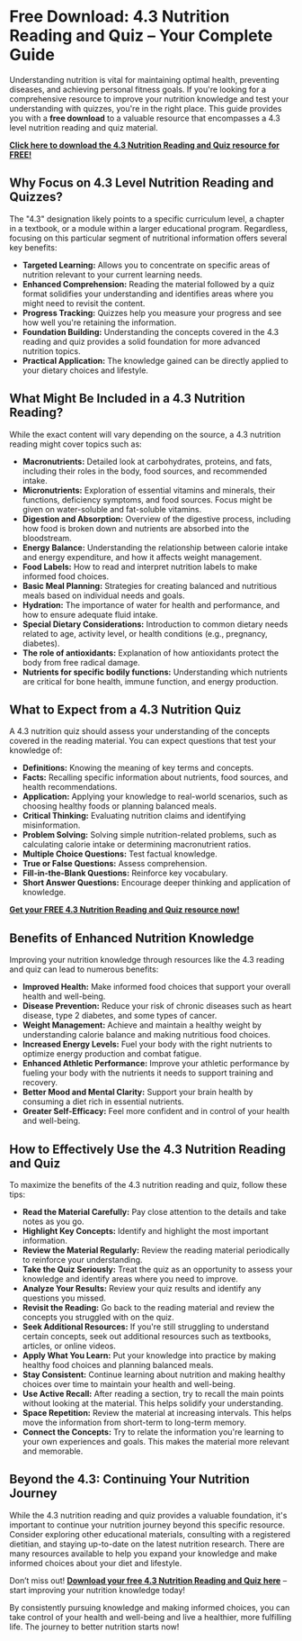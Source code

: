 # Free Download: 4.3 Nutrition Reading and Quiz – Your Complete Guide

Understanding nutrition is vital for maintaining optimal health, preventing diseases, and achieving personal fitness goals. If you're looking for a comprehensive resource to improve your nutrition knowledge and test your understanding with quizzes, you're in the right place.  This guide provides you with a **free download** to a valuable resource that encompasses a 4.3 level nutrition reading and quiz material.

[**Click here to download the 4.3 Nutrition Reading and Quiz resource for FREE!**](https://udemywork.com/4-3-nutrition-reading-and-quiz)

## Why Focus on 4.3 Level Nutrition Reading and Quizzes?

The "4.3" designation likely points to a specific curriculum level, a chapter in a textbook, or a module within a larger educational program. Regardless, focusing on this particular segment of nutritional information offers several key benefits:

*   **Targeted Learning:** Allows you to concentrate on specific areas of nutrition relevant to your current learning needs.
*   **Enhanced Comprehension:** Reading the material followed by a quiz format solidifies your understanding and identifies areas where you might need to revisit the content.
*   **Progress Tracking:** Quizzes help you measure your progress and see how well you're retaining the information.
*   **Foundation Building:** Understanding the concepts covered in the 4.3 reading and quiz provides a solid foundation for more advanced nutrition topics.
*   **Practical Application:** The knowledge gained can be directly applied to your dietary choices and lifestyle.

## What Might Be Included in a 4.3 Nutrition Reading?

While the exact content will vary depending on the source, a 4.3 nutrition reading might cover topics such as:

*   **Macronutrients:** Detailed look at carbohydrates, proteins, and fats, including their roles in the body, food sources, and recommended intake.
*   **Micronutrients:** Exploration of essential vitamins and minerals, their functions, deficiency symptoms, and food sources. Focus might be given on water-soluble and fat-soluble vitamins.
*   **Digestion and Absorption:** Overview of the digestive process, including how food is broken down and nutrients are absorbed into the bloodstream.
*   **Energy Balance:** Understanding the relationship between calorie intake and energy expenditure, and how it affects weight management.
*   **Food Labels:** How to read and interpret nutrition labels to make informed food choices.
*   **Basic Meal Planning:** Strategies for creating balanced and nutritious meals based on individual needs and goals.
*   **Hydration:** The importance of water for health and performance, and how to ensure adequate fluid intake.
*   **Special Dietary Considerations:** Introduction to common dietary needs related to age, activity level, or health conditions (e.g., pregnancy, diabetes).
*   **The role of antioxidants:** Explanation of how antioxidants protect the body from free radical damage.
*   **Nutrients for specific bodily functions:** Understanding which nutrients are critical for bone health, immune function, and energy production.

## What to Expect from a 4.3 Nutrition Quiz

A 4.3 nutrition quiz should assess your understanding of the concepts covered in the reading material. You can expect questions that test your knowledge of:

*   **Definitions:** Knowing the meaning of key terms and concepts.
*   **Facts:** Recalling specific information about nutrients, food sources, and health recommendations.
*   **Application:** Applying your knowledge to real-world scenarios, such as choosing healthy foods or planning balanced meals.
*   **Critical Thinking:** Evaluating nutrition claims and identifying misinformation.
*   **Problem Solving:** Solving simple nutrition-related problems, such as calculating calorie intake or determining macronutrient ratios.
*   **Multiple Choice Questions:** Test factual knowledge.
*   **True or False Questions:** Assess comprehension.
*   **Fill-in-the-Blank Questions:** Reinforce key vocabulary.
*   **Short Answer Questions:** Encourage deeper thinking and application of knowledge.

[**Get your FREE 4.3 Nutrition Reading and Quiz resource now!**](https://udemywork.com/4-3-nutrition-reading-and-quiz)

## Benefits of Enhanced Nutrition Knowledge

Improving your nutrition knowledge through resources like the 4.3 reading and quiz can lead to numerous benefits:

*   **Improved Health:** Make informed food choices that support your overall health and well-being.
*   **Disease Prevention:** Reduce your risk of chronic diseases such as heart disease, type 2 diabetes, and some types of cancer.
*   **Weight Management:** Achieve and maintain a healthy weight by understanding calorie balance and making nutritious food choices.
*   **Increased Energy Levels:** Fuel your body with the right nutrients to optimize energy production and combat fatigue.
*   **Enhanced Athletic Performance:** Improve your athletic performance by fueling your body with the nutrients it needs to support training and recovery.
*   **Better Mood and Mental Clarity:** Support your brain health by consuming a diet rich in essential nutrients.
*   **Greater Self-Efficacy:** Feel more confident and in control of your health and well-being.

## How to Effectively Use the 4.3 Nutrition Reading and Quiz

To maximize the benefits of the 4.3 nutrition reading and quiz, follow these tips:

*   **Read the Material Carefully:** Pay close attention to the details and take notes as you go.
*   **Highlight Key Concepts:** Identify and highlight the most important information.
*   **Review the Material Regularly:** Review the reading material periodically to reinforce your understanding.
*   **Take the Quiz Seriously:** Treat the quiz as an opportunity to assess your knowledge and identify areas where you need to improve.
*   **Analyze Your Results:** Review your quiz results and identify any questions you missed.
*   **Revisit the Reading:** Go back to the reading material and review the concepts you struggled with on the quiz.
*   **Seek Additional Resources:** If you're still struggling to understand certain concepts, seek out additional resources such as textbooks, articles, or online videos.
*   **Apply What You Learn:** Put your knowledge into practice by making healthy food choices and planning balanced meals.
*   **Stay Consistent:** Continue learning about nutrition and making healthy choices over time to maintain your health and well-being.
*   **Use Active Recall:** After reading a section, try to recall the main points without looking at the material. This helps solidify your understanding.
*   **Space Repetition:** Review the material at increasing intervals. This helps move the information from short-term to long-term memory.
*   **Connect the Concepts:** Try to relate the information you're learning to your own experiences and goals. This makes the material more relevant and memorable.

## Beyond the 4.3: Continuing Your Nutrition Journey

While the 4.3 nutrition reading and quiz provides a valuable foundation, it's important to continue your nutrition journey beyond this specific resource. Consider exploring other educational materials, consulting with a registered dietitian, and staying up-to-date on the latest nutrition research. There are many resources available to help you expand your knowledge and make informed choices about your diet and lifestyle.

Don’t miss out! **[Download your free 4.3 Nutrition Reading and Quiz here](https://udemywork.com/4-3-nutrition-reading-and-quiz)** – start improving your nutrition knowledge today!

By consistently pursuing knowledge and making informed choices, you can take control of your health and well-being and live a healthier, more fulfilling life. The journey to better nutrition starts now!
